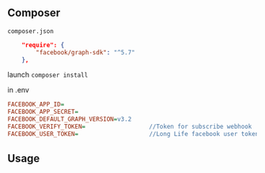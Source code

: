 ## Composer

`composer.json`

```json
    "require": {
        "facebook/graph-sdk": "^5.7"
    },
```

launch `composer install` 

in .env

```ini
FACEBOOK_APP_ID=
FACEBOOK_APP_SECRET=
FACEBOOK_DEFAULT_GRAPH_VERSION=v3.2
FACEBOOK_VERIFY_TOKEN=                  //Token for subscribe webhook
FACEBOOK_USER_TOKEN=                    //Long Life facebook user token
```

## Usage

